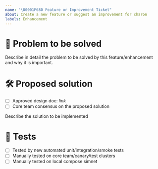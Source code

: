 ```yaml
---
name: "\U0001F680 Feature or Improvement Ticket"
about: Create a new feature or suggest an improvement for charon
labels: Enhancement
---
```


# 🎯 Problem to be solved
Describe in detail the problem to be solved by this feature/enhancement and why it is important.

# 🛠️ Proposed solution
- [ ] Approved design doc: *link*
- [ ] Core team consensus on the proposed solution

Describe the solution to be implemented

# 🧪 Tests
- [ ] Tested by new automated unit/integration/smoke tests
- [ ] Manually tested on core team/canary/test clusters
- [ ] Manually tested on local compose simnet

<!-- Optional sections

# 👐 Additional acceptance criteria
List any additional acceptance criteria for this issue to be marked as closed.

# ❌ Out of Scope
If there is anything to highlight as out of scope for this issue, please outline it here.

-->
